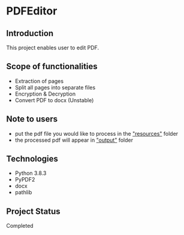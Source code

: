 # PDFEditor
## Introduction
This project enables user to edit PDF.
## Scope of functionalities
* Extraction of pages
* Split all pages into separate files
* Encryption & Decryption
* Convert PDF to docx (Unstable)
## Note to users
* put the pdf file you would like to process in the ["resources"](https://github.com/autumnlewjb/PDFEditor/tree/restructuring/resources) folder
* the processed pdf will appear in ["output"](https://github.com/autumnlewjb/PDFEditor/tree/restructuring/output) folder
## Technologies
* Python 3.8.3
* PyPDF2
* docx
* pathlib
## Project Status
Completed
